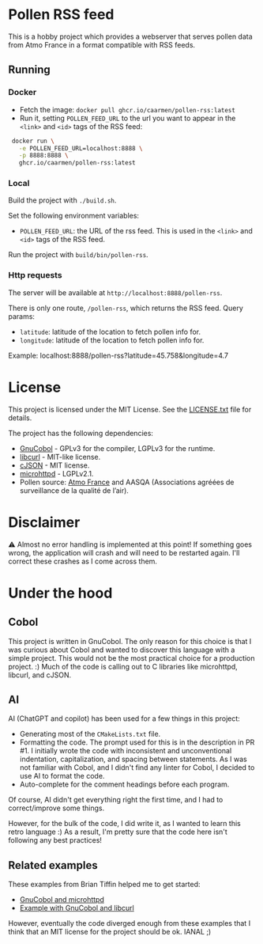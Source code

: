 # Pollen RSS feed

This is a hobby project which provides a webserver that serves pollen data from
Atmo France in a format compatible with RSS feeds.

## Running
### Docker
* Fetch the image: `docker pull ghcr.io/caarmen/pollen-rss:latest`
* Run it, setting `POLLEN_FEED_URL` to the url you want to appear in the `<link>` and `<id>` tags of the RSS feed:
```bash
 docker run \
   -e POLLEN_FEED_URL=localhost:8888 \
   -p 8888:8888 \
   ghcr.io/caarmen/pollen-rss:latest
```

### Local
Build the project with `./build.sh`.

Set the following environment variables:
* `POLLEN_FEED_URL`: the URL of the rss feed. This is used in the `<link>` and `<id>` tags of the RSS feed.

Run the project with `build/bin/pollen-rss`.

### Http requests
The server will be available at `http://localhost:8888/pollen-rss`.

There is only one route, `/pollen-rss`, which returns the RSS feed.
Query params:
* `latitude`: latitude of the location to fetch pollen info for.
* `longitude`: latitude of the location to fetch pollen info for.

Example: localhost:8888/pollen-rss?latitude=45.758&longitude=4.7

# License
This project is licensed under the MIT License. See the [LICENSE.txt](LICENSE.txt) file for details.

The project has the following dependencies:
* [GnuCobol](https://sourceforge.net/p/gnucobol/code/HEAD/tree/trunk/) - GPLv3 for the compiler, LGPLv3 for the runtime.
* [libcurl](https://github.com/curl/curl) - MIT-like license.
* [cJSON](https://github.com/DaveGamble/cJSON) - MIT license.
* [microhttpd](https://www.gnu.org/software/libmicrohttpd/) - LGPLv2.1.
* Pollen source: [Atmo France](https://www.atmo-france.org/article/atmo-data-un-acces-unique-aux-donnees-produites-par-les-aasqa) and AASQA (Associations 
agréées de surveillance de la qualité de l’air).

# Disclaimer
⚠️ Almost no error handling is implemented at this point!
If something goes wrong, the application will crash and will need to
be restarted again. I'll correct these crashes as I come across
them.

# Under the hood
## Cobol
This project is written in GnuCobol. The only reason for this
choice is that I was curious about Cobol and wanted to 
discover this language with a simple project. This would not
be the most practical choice for a production project. :) Much of
the code is calling out to C libraries like microhttpd, libcurl, and cJSON.

## AI
AI (ChatGPT and copilot) has been used for a few things in this project:
* Generating most of the `CMakeLists.txt` file.
* Formatting the code. The prompt used for this is in the description in PR #1.
  I initially wrote the code with inconsistent and unconventional indentation,
  capitalization, and spacing between statements. As I was not familiar with Cobol, and
  I didn't find any linter for Cobol, I decided to use AI to format the code.
* Auto-complete for the comment headings before each program.

Of course, AI didn't get everything right the first time, and I had to correct/improve
some things.

However, for the bulk of the code, I did write it, as I wanted to learn this retro
language :) As a result, I'm pretty sure that the code here isn't following any best practices!

## Related examples
These examples from Brian Tiffin helped me to get started:
* [GnuCobol and microhttpd](https://gnucobol.sourceforge.io/faq/index.html#gnu-libmicrohttpd)
* [Example with GnuCobol and libcurl](https://gnucobol.sourceforge.io/faq/index.html#function-id)

However, eventually the code diverged enough from these examples that I
think that an MIT license for the project should be ok. IANAL ;)
